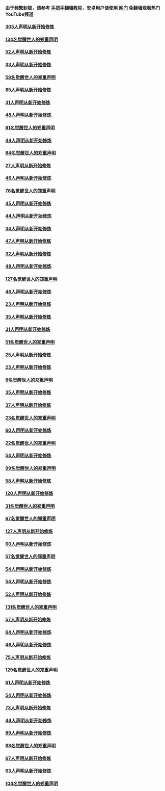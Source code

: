 #### 由于频繁封锁，请参考 [手把手翻墙教程](https://github.com/gfw-breaker/guides/wiki/)，安卓用户请使用 [网门](https://github.com/gfw-breaker/nogfw/blob/master/dl.md?t=03220000) 免翻墙观看热门YouTube频道 

#### [305人声明从新开始修炼](../pages/91/422153.md?t=03220000) 

#### [134名觉醒世人的郑重声明](../pages/91/422152.md?t=03220000) 

#### [52人声明从新开始修炼](../pages/91/421846.md?t=03220000) 

#### [33人声明从新开始修炼](../pages/91/421804.md?t=03220000) 

#### [58名觉醒世人的郑重声明](../pages/91/421845.md?t=03220000) 

#### [85人声明从新开始修炼](../pages/91/421769.md?t=03220000) 

#### [31人声明从新开始修炼](../pages/91/421763.md?t=03220000) 

#### [48人声明从新开始修炼](../pages/91/421605.md?t=03220000) 

#### [81名觉醒世人的郑重声明](../pages/91/421656.md?t=03220000) 

#### [44人声明从新开始修炼](../pages/91/421544.md?t=03220000) 

#### [84名觉醒世人的郑重声明](../pages/91/421543.md?t=03220000) 

#### [27人声明从新开始修炼](../pages/91/421465.md?t=03220000) 

#### [46人声明从新开始修炼](../pages/91/421454.md?t=03220000) 

#### [76名觉醒世人的郑重声明](../pages/91/421453.md?t=03220000) 

#### [45人声明从新开始修炼](../pages/91/421452.md?t=03220000) 

#### [44人声明从新开始修炼](../pages/91/421422.md?t=03220000) 

#### [34人声明从新开始修炼](../pages/91/421322.md?t=03220000) 

#### [47人声明从新开始修炼](../pages/91/421264.md?t=03220000) 

#### [32人声明从新开始修炼](../pages/91/421225.md?t=03220000) 

#### [48人声明从新开始修炼](../pages/91/421202.md?t=03220000) 

#### [127名觉醒世人的郑重声明](../pages/91/421224.md?t=03220000) 

#### [46人声明从新开始修炼](../pages/91/421203.md?t=03220000) 

#### [23人声明从新开始修炼](../pages/91/421138.md?t=03220000) 

#### [35人声明从新开始修炼](../pages/91/421122.md?t=03220000) 

#### [31人声明从新开始修炼](../pages/91/421081.md?t=03220000) 

#### [51名觉醒世人的郑重声明](../pages/91/421080.md?t=03220000) 

#### [25人声明从新开始修炼](../pages/91/421020.md?t=03220000) 

#### [23人声明从新开始修炼](../pages/91/420884.md?t=03220000) 

#### [8名觉醒世人的郑重声明](../pages/91/420883.md?t=03220000) 

#### [35人声明从新开始修炼](../pages/91/420809.md?t=03220000) 

#### [37人声明从新开始修炼](../pages/91/420766.md?t=03220000) 

#### [23名觉醒世人的郑重声明](../pages/91/420765.md?t=03220000) 

#### [60人声明从新开始修炼](../pages/91/420727.md?t=03220000) 

#### [22名觉醒世人的郑重声明](../pages/91/420726.md?t=03220000) 

#### [54人声明从新开始修炼](../pages/91/420529.md?t=03220000) 

#### [99名觉醒世人的郑重声明](../pages/91/420528.md?t=03220000) 

#### [58人声明从新开始修炼](../pages/91/420198.md?t=03220000) 

#### [120人声明从新开始修炼](../pages/91/420141.md?t=03220000) 

#### [31名觉醒世人的郑重声明](../pages/91/420197.md?t=03220000) 

#### [67名觉醒世人的郑重声明](../pages/91/420140.md?t=03220000) 

#### [127人声明从新开始修炼](../pages/91/420082.md?t=03220000) 

#### [60人声明从新开始修炼](../pages/91/420081.md?t=03220000) 

#### [57名觉醒世人的郑重声明](../pages/91/420080.md?t=03220000) 

#### [54人声明从新开始修炼](../pages/91/419533.md?t=03220000) 

#### [54人声明从新开始修炼](../pages/91/419532.md?t=03220000) 

#### [52人声明从新开始修炼](../pages/91/419531.md?t=03220000) 

#### [131名觉醒世人的郑重声明](../pages/91/419530.md?t=03220000) 

#### [57人声明从新开始修炼](../pages/91/419430.md?t=03220000) 

#### [64人声明从新开始修炼](../pages/91/419429.md?t=03220000) 

#### [46人声明从新开始修炼](../pages/91/419428.md?t=03220000) 

#### [75人声明从新开始修炼](../pages/91/419427.md?t=03220000) 

#### [129名觉醒世人的郑重声明](../pages/91/419426.md?t=03220000) 

#### [61人声明从新开始修炼](../pages/91/419198.md?t=03220000) 

#### [54人声明从新开始修炼](../pages/91/419197.md?t=03220000) 

#### [73人声明从新开始修炼](../pages/91/419196.md?t=03220000) 

#### [44人声明从新开始修炼](../pages/91/419075.md?t=03220000) 

#### [89人声明从新开始修炼](../pages/91/419074.md?t=03220000) 

#### [88名觉醒世人的郑重声明](../pages/91/419195.md?t=03220000) 

#### [67人声明从新开始修炼](../pages/91/419073.md?t=03220000) 

#### [63人声明从新开始修炼](../pages/91/419072.md?t=03220000) 

#### [104名觉醒世人的郑重声明](../pages/91/419071.md?t=03220000) 

